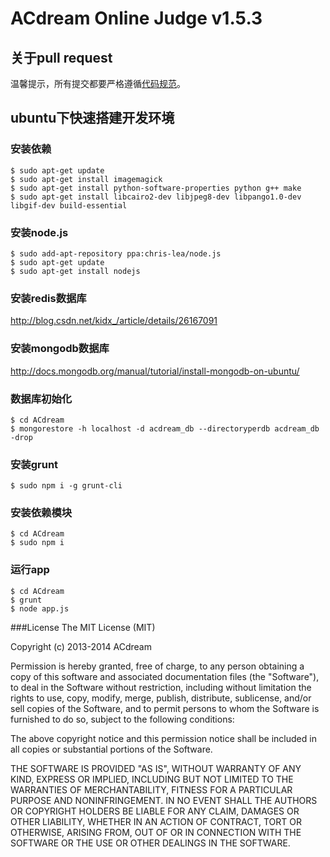 # ACdream Online Judge v1.5.3

## 关于pull request

温馨提示，所有提交都要严格遵循[代码规范](https://github.com/dead-horse/node-style-guide)。

## ubuntu下快速搭建开发环境

### 安装依赖
```
$ sudo apt-get update
$ sudo apt-get install imagemagick
$ sudo apt-get install python-software-properties python g++ make
$ sudo apt-get install libcairo2-dev libjpeg8-dev libpango1.0-dev libgif-dev build-essential
```

### 安装node.js
```
$ sudo add-apt-repository ppa:chris-lea/node.js
$ sudo apt-get update
$ sudo apt-get install nodejs
```

### 安装redis数据库
http://blog.csdn.net/kidx_/article/details/26167091

### 安装mongodb数据库
http://docs.mongodb.org/manual/tutorial/install-mongodb-on-ubuntu/

### 数据库初始化
```
$ cd ACdream
$ mongorestore -h localhost -d acdream_db --directoryperdb acdream_db -drop
```

### 安装grunt
```
$ sudo npm i -g grunt-cli
```

### 安装依赖模块
```
$ cd ACdream
$ sudo npm i
```

### 运行app
```
$ cd ACdream
$ grunt
$ node app.js
```

###License
The MIT License (MIT)

Copyright (c) 2013-2014 ACdream

Permission is hereby granted, free of charge, to any person obtaining a copy
of this software and associated documentation files (the "Software"), to deal
in the Software without restriction, including without limitation the rights
to use, copy, modify, merge, publish, distribute, sublicense, and/or sell
copies of the Software, and to permit persons to whom the Software is
furnished to do so, subject to the following conditions:

The above copyright notice and this permission notice shall be included in all
copies or substantial portions of the Software.

THE SOFTWARE IS PROVIDED "AS IS", WITHOUT WARRANTY OF ANY KIND, EXPRESS OR
IMPLIED, INCLUDING BUT NOT LIMITED TO THE WARRANTIES OF MERCHANTABILITY,
FITNESS FOR A PARTICULAR PURPOSE AND NONINFRINGEMENT. IN NO EVENT SHALL THE
AUTHORS OR COPYRIGHT HOLDERS BE LIABLE FOR ANY CLAIM, DAMAGES OR OTHER
LIABILITY, WHETHER IN AN ACTION OF CONTRACT, TORT OR OTHERWISE, ARISING FROM,
OUT OF OR IN CONNECTION WITH THE SOFTWARE OR THE USE OR OTHER DEALINGS IN THE
SOFTWARE.
